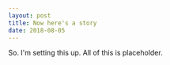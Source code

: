 ```yaml
---
layout: post
title: Now here's a story
date: 2018-08-05
---
```


So. I'm setting this up. All of this is placeholder.
